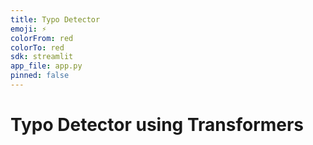 ```yaml
---
title: Typo Detector
emoji: ⚡
colorFrom: red
colorTo: red
sdk: streamlit
app_file: app.py
pinned: false
---
```


# Typo Detector using Transformers
